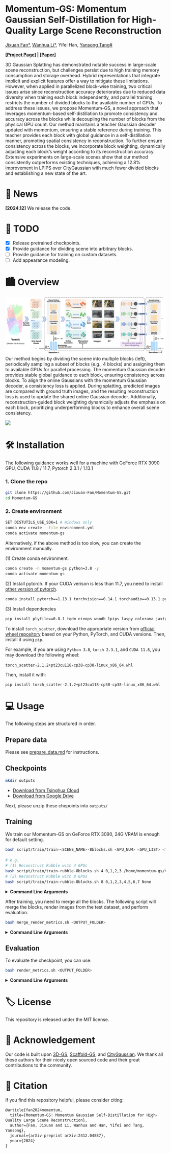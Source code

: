 # Momentum-GS: Momentum Gaussian Self-Distillation for High-Quality Large Scene Reconstruction

[Jixuan Fan*](https://jixuan-fan.github.io/), [Wanhua Li*](https://li-wanhua.github.io/), Yifei Han, [Yansong Tang#](https://andytang15.github.io/)

**[[Project Page](https://jixuan-fan.github.io/Momentum-GS_Page/)] | [[Paper](https://arxiv.org/abs/2412.04887)]**

3D Gaussian Splatting has demonstrated notable success in large-scale scene reconstruction, but challenges persist due to high training memory consumption and storage overhead.
Hybrid representations that integrate implicit and explicit features offer a way to mitigate these limitations.
However, when applied in parallelized block-wise training, two critical issues arise since reconstruction accuracy deteriorates due to reduced data diversity when training each block independently, and parallel training restricts the number of divided blocks to the available number of GPUs.
To address these issues, we propose Momentum-GS, a novel approach that leverages momentum-based self-distillation to promote consistency and accuracy across the blocks while decoupling the number of blocks from the physical GPU count.
Our method maintains a teacher Gaussian decoder updated with momentum, ensuring a stable reference during training. This teacher provides each block with global guidance in a self-distillation manner, promoting spatial consistency in reconstruction.
To further ensure consistency across the blocks, we incorporate block weighting, dynamically adjusting each block’s weight according to its reconstruction accuracy.
Extensive experiments on large-scale scenes show that our method consistently outperforms existing techniques, achieving a 12.8\% improvement in LPIPS over CityGaussian with much fewer divided blocks and establishing a new state of the art.

# 📰 News
**[2024.12]** We release the code.

# 📝 TODO
- [x] Release pretrained checkpoints.
- [x] Provide guidance for dividing scene into arbitrary blocks.
- [ ] Provide guidance for training on custom datasets.
- [ ] Add appearance modeling.

# 🏙️ Overview
![](docs/pipeline_final.png)
Our method begins by dividing the scene into multiple blocks (left), periodically sampling a subset of blocks (e.g., 4 blocks) and assigning them to available GPUs for parallel processing. The momentum Gaussian decoder provides stable global guidance to each block, ensuring consistency across blocks. To align the online Gaussians with the momentum Gaussian decoder, a consistency loss is applied. During splatting, predicted images are compared with ground truth images, and the resulting reconstruction loss is used to update the shared online Gaussian decoder. Additionally, reconstruction-guided block weighting dynamically adjusts the emphasis on each block, prioritizing underperforming blocks to enhance overall scene consistency.

![](docs/comparison.png)


# 🛠️ Installation

The following guidance works well for a machine with GeForce RTX 3090 GPU, CUDA 11.8 / 11.7, Pytorch 2.3.1 / 1.13.1 

### 1. Clone the repo

```bash
git clone https://github.com/Jixuan-Fan/Momentum-GS.git
cd Momentum-GS
```

### 2. Create environment
```bash
SET DISTUTILS_USE_SDK=1 # Windows only
conda env create --file environment.yml
conda activate momentum-gs
```
Alternatively, if the above method is too slow, you can create the environment manually.

(1) Create conda environment. 
```bash
conda create -n momentum-gs python=3.8 -y
conda activate momentum-gs
```
(2) Install pytorch. If your CUDA verison is less than 11.7, you need to install [other version of pytorch](https://pytorch.org/get-started/previous-versions/).  
```bash
conda install pytorch==1.13.1 torchvision==0.14.1 torchaudio==0.13.1 pytorch-cuda=11.7 -c pytorch -c nvidia -y
```

(3) Install dependencies
```bash
pip install plyfile==0.8.1 tqdm einops wandb lpips laspy colorama jaxtyping opencv-python matplotlib ipykernel submodules/diff-gaussian-rasterization submodules/simple-knn
```
To install `torch_scatter`, download the appropriate version from [official wheel repository](https://pytorch-geometric.com/whl/) based on your Python, PyTorch, and CUDA versions. Then, install it using `pip`.

For example, if you are using `Python 3.8`, `torch 2.3.1`, and `CUDA 11.8`, you may download the following wheel:

[`torch_scatter-2.1.2+pt23cu118-cp38-cp38-linux_x86_64.whl`](https://data.pyg.org/whl/torch-2.3.0%2Bcu118/torch_scatter-2.1.2%2Bpt23cu118-cp38-cp38-linux_x86_64.whl)

Then, install it with:

```bash
pip install torch_scatter-2.1.2+pt23cu118-cp38-cp38-linux_x86_64.whl
```



# 💻 Usage

The following steps are structured in order.

## Prepare data

Please see [prepare_data.md](docs/prepare_data.md) for instructions. 

 
## Checkpoints

```bash
mkdir outputs
```

+ [Download from Tsinghua Cloud](https://cloud.tsinghua.edu.cn/d/8cf9ae5b1a2045a6993b/)
+ [Download from Google Drive](https://drive.google.com/drive/folders/1uknG0XSEHXuQfoCZNr1AGcqNGSskVNgc?usp=drive_link)


Next, please unzip these chepoints into `outputs/`



## Training
We train our Momentum-GS on GeForce RTX 3090, 24G VRAM is enough for default setting.

```bash
bash script/train/train-<SCENE_NAME>-8blocks.sh <GPU_NUM> <GPU_LIST> <TMP_DIR>

# e.g.
# (1) Reconstruct Rubble with 4 GPUs
bash script/train/train-rubble-8blocks.sh 4 0,1,2,3 /home/momentum-gs/tmp
# (2) Reconstruct Rubble with 8 GPUs
bash script/train/train-rubble-8blocks.sh 8 0,1,2,3,4,5,6,7 None
```
<details>
<summary><span style="font-weight: bold;">Command Line Arguments</span></summary>

  #### \<SCENE_NAME\>
  Support `building`, `rubble`, `residence`, `sciart`, and `matrixcity`.


  #### \<GPU_NUM\>
  The number of GPUs (e.g., `4`). Note that the default number of divided blocks is `8`, and the number of blocks must be divisible by `GPU_NUM`. Therefore, in the default setting, `GPU_NUM` must be one of the following values: `[1, 2, 4, 8]`.


  #### \<GPU_LIST\>
  ID(s) of the used GPUs (e.g., `0,1,2,3` for `GPU_NUM=4`).


  #### \<TMP_DIR\>
  If `GPU_NUM == BLOCK_NUM`, you can set this as `None`. If `GPU_NUM < BLOCK_NUM`, please specify a temporary folder (e.g., `/home/momentum-gs/tmp`).

  Each GPU will only reconstruct one block simultaneously, while the other blocks must be temporarily stored on the disk. **Note**: It is essential to choose a solid-state drive (SSD) with fast read and write speeds (> 1GB/s), HDD are strongly discouraged. 
  
  As for why the blocks are moved to disk instead of memory, we found that transferring them to memory causes unknown issues that result in a decline in reconstruction quality. Despite our best efforts and numerous attempts with various methods, we could not resolve the problem. If you have a solution, please let me know! 
</details>


After training, you need to merge all the blocks. The following script will merge the blocks, render images from the test dataset, and perform evaluation.
```bash
bash merge_render_metrics.sh <OUTPUT_FOLDER>
```
<details>
<summary><span style="font-weight: bold;">Command Line Arguments</span></summary>

  #### \<OUTPUT_FOLDER\>
  Path where the trained model should be stored (```output/<dataset>/<scene>/train/<exp_name>/<time>``` by default).
</details>



## Evaluation
To evaluate the checkpoint, you can use:
```bash
bash render_metrics.sh <OUTPUT_FOLDER>
```
<details>
<summary><span style="font-weight: bold;">Command Line Arguments</span></summary>

  #### \<OUTPUT_FOLDER\>
  Path where the trained model should be stored (```output/<dataset>/<scene>/...``` by default).
</details>


# 🏷️ License
This repository is released under the MIT license.

# 🙏 Acknowledgement

Our code is built upon [3D-GS](https://github.com/graphdeco-inria/gaussian-splatting),  [Scaffold-GS](https://github.com/city-super/Scaffold-GS), and [CityGaussian](https://github.com/DekuLiuTesla/CityGaussian). We thank all these authors for their nicely open sourced code and their great contributions to the community.

# 🥰 Citation
If you find this repository helpful, please consider citing:

```
@article{fan2024momentum,
  title={Momentum-GS: Momentum Gaussian Self-Distillation for High-Quality Large Scene Reconstruction},
  author={Fan, Jixuan and Li, Wanhua and Han, Yifei and Tang, Yansong},
  journal={arXiv preprint arXiv:2412.04887},
  year={2024}
}
```
